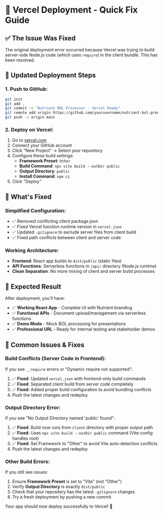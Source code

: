 # 🚀 Vercel Deployment - Quick Fix Guide

## ✅ **The Issue Was Fixed**

The original deployment error occurred because Vercel was trying to build server-side Node.js code (which uses `require`) in the client bundle. This has been resolved.

## 🎯 **Updated Deployment Steps**

### **1. Push to GitHub:**
```bash
git init
git add .
git commit -m "Nutrient BOL Processor - Vercel Ready"
git remote add origin https://github.com/yourusername/nutrient-bol-processor.git
git push -u origin main
```

### **2. Deploy on Vercel:**
1. Go to [vercel.com](https://vercel.com)
2. Connect your GitHub account  
3. Click "New Project" → Select your repository
4. Configure these build settings:
   - **Framework Preset**: `Other`
   - **Build Command**: `npx vite build --outDir public`
   - **Output Directory**: `public`
   - **Install Command**: `npm ci`
5. Click "Deploy"

## 📁 **What's Fixed**

### **Simplified Configuration:**
- ✅ Removed conflicting client package.json
- ✅ Fixed Vercel function runtime version in `vercel.json`
- ✅ Updated `.gitignore` to exclude server files from client build
- ✅ Fixed path conflicts between client and server code

### **Working Architecture:**
- **Frontend**: React app builds to `dist/public` (static files)
- **API Functions**: Serverless functions in `/api/` directory (Node.js runtime)
- **Clean Separation**: No more mixing of client and server build processes

## 🎪 **Expected Result**

After deployment, you'll have:
- ✅ **Working React App** - Complete UI with Nutrient branding
- ✅ **Functional APIs** - Document upload/management via serverless functions
- ✅ **Demo Mode** - Mock BOL processing for presentations
- ✅ **Professional URL** - Ready for internal testing and stakeholder demos

## 🔧 **Common Issues & Fixes**

### **Build Conflicts (Server Code in Frontend):**
If you see `__require` errors or "Dynamic require not supported":
1. ✅ **Fixed**: Updated `vercel.json` with frontend-only build commands
2. ✅ **Fixed**: Separated client build from server code completely
3. ✅ **Fixed**: Added proper build configuration to avoid bundling conflicts
4. Push the latest changes and redeploy

### **Output Directory Error:**
If you see "No Output Directory named 'public' found":
1. ✅ **Fixed**: Build now runs from `client` directory with proper output path
2. ✅ **Fixed**: Uses `npx vite build --outDir public` command (Vite config handles root)
3. ✅ **Fixed**: Set Framework to "Other" to avoid Vite auto-detection conflicts
4. Push the latest changes and redeploy

### **Other Build Errors:**
If you still see issues:
1. Ensure **Framework Preset** is set to "Vite" (not "Other")
2. Verify **Output Directory** is exactly `dist/public`
3. Check that your repository has the latest `.gitignore` changes
4. Try a fresh deployment by pushing a new commit

Your app should now deploy successfully to Vercel! 🚀